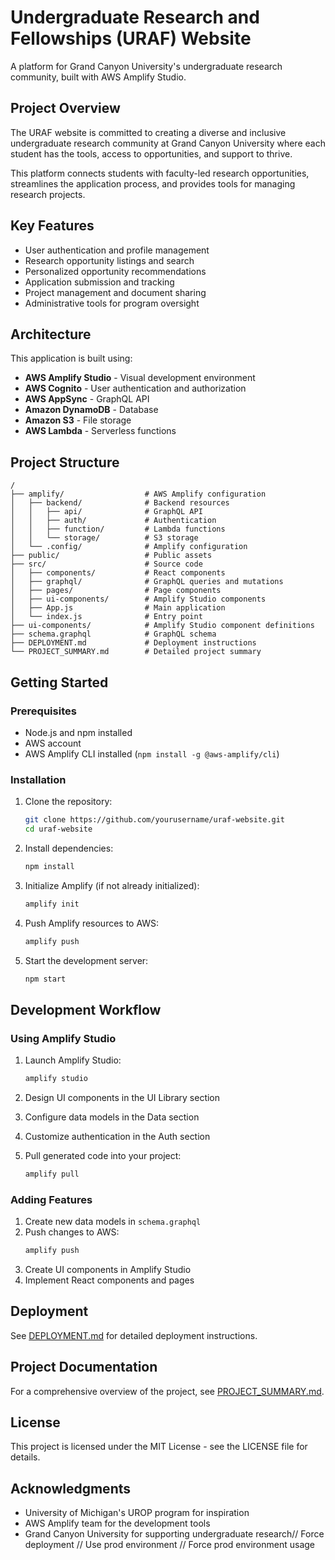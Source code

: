 # Undergraduate Research and Fellowships (URAF) Website

A platform for Grand Canyon University's undergraduate research community, built with AWS Amplify Studio.

## Project Overview

The URAF website is committed to creating a diverse and inclusive undergraduate research community at Grand Canyon University where each student has the tools, access to opportunities, and support to thrive.

This platform connects students with faculty-led research opportunities, streamlines the application process, and provides tools for managing research projects.

## Key Features

- User authentication and profile management
- Research opportunity listings and search
- Personalized opportunity recommendations
- Application submission and tracking
- Project management and document sharing
- Administrative tools for program oversight

## Architecture

This application is built using:

- **AWS Amplify Studio** - Visual development environment
- **AWS Cognito** - User authentication and authorization
- **AWS AppSync** - GraphQL API
- **Amazon DynamoDB** - Database
- **Amazon S3** - File storage
- **AWS Lambda** - Serverless functions

## Project Structure

```
/
├── amplify/                  # AWS Amplify configuration
│   ├── backend/              # Backend resources
│   │   ├── api/              # GraphQL API
│   │   ├── auth/             # Authentication
│   │   ├── function/         # Lambda functions
│   │   └── storage/          # S3 storage
│   └── .config/              # Amplify configuration
├── public/                   # Public assets
├── src/                      # Source code
│   ├── components/           # React components
│   ├── graphql/              # GraphQL queries and mutations
│   ├── pages/                # Page components
│   ├── ui-components/        # Amplify Studio components
│   ├── App.js                # Main application
│   └── index.js              # Entry point
├── ui-components/            # Amplify Studio component definitions
├── schema.graphql            # GraphQL schema
├── DEPLOYMENT.md             # Deployment instructions
└── PROJECT_SUMMARY.md        # Detailed project summary
```

## Getting Started

### Prerequisites

- Node.js and npm installed
- AWS account
- AWS Amplify CLI installed (`npm install -g @aws-amplify/cli`)

### Installation

1. Clone the repository:
   ```bash
   git clone https://github.com/yourusername/uraf-website.git
   cd uraf-website
   ```

2. Install dependencies:
   ```bash
   npm install
   ```

3. Initialize Amplify (if not already initialized):
   ```bash
   amplify init
   ```

4. Push Amplify resources to AWS:
   ```bash
   amplify push
   ```

5. Start the development server:
   ```bash
   npm start
   ```

## Development Workflow

### Using Amplify Studio

1. Launch Amplify Studio:
   ```bash
   amplify studio
   ```

2. Design UI components in the UI Library section
3. Configure data models in the Data section
4. Customize authentication in the Auth section
5. Pull generated code into your project:
   ```bash
   amplify pull
   ```

### Adding Features

1. Create new data models in `schema.graphql`
2. Push changes to AWS:
   ```bash
   amplify push
   ```
3. Create UI components in Amplify Studio
4. Implement React components and pages

## Deployment

See [DEPLOYMENT.md](DEPLOYMENT.md) for detailed deployment instructions.

## Project Documentation

For a comprehensive overview of the project, see [PROJECT_SUMMARY.md](PROJECT_SUMMARY.md).

## License

This project is licensed under the MIT License - see the LICENSE file for details.

## Acknowledgments

- University of Michigan's UROP program for inspiration
- AWS Amplify team for the development tools
- Grand Canyon University for supporting undergraduate research// Force deployment
// Use prod environment
// Force prod environment usage
